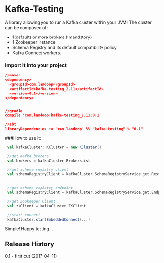 
# Kafka-Testing
A library allowing you to run a Kafka cluster within your JVM! 
The cluster can be composed of:
* 1(default) or more brokers (!mandatory)
* 1 Zookeeper instance
* Schema Registry and its default compatibility policy
* Kafka Connect workers.


### Import it into your project
```json
//maven
<dependency>
  <groupId>com.landoop</groupId>
  <artifactId>kafka-testing_2.11</artifactId>
  <version>0.1</version>
</dependency>


//gradle
compile 'com.landoop:kafka-testing_2.11:0.1

//sbt
libraryDependencies += "com.landoop" %% "kafka-testing" % "0.1"
```
###How to use it:

```scala
 val kafkaCluster: KCluster = new KCluster()
 
 //get kafka brokers
 val brokers = kafkaCluster.BrokersList
 
 //get schema registry client
 val schemaRegistryClient = kafkaCluster.SchemaRegistryService.get.RestClient
 
 
 //get schema registry endpoint
 val schemaRegistryClient = kafkaCluster.SchemaRegistryService.get.Endpoint
 
 //get Zookeeper Client
 val zkClient = kafkaCluster.ZKClient
 
 //start connect
 kafkaCluster.startEmbeddedConnect(...)
```

Simple! 
Happy testing...

## Release History

0.1 - first cut (2017-04-11)

